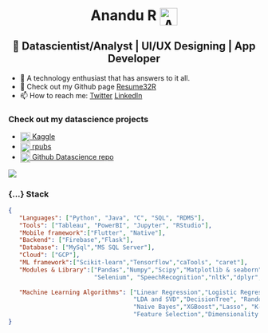 <h1 align="center">Anandu R <img align="center" src="https://d2fltix0v2e0sb.cloudfront.net/dev-badge.svg" alt="Anandu R's DEV Profile" height="35" width="35"></h1> 
<h2 align="center">🤺 Datascientist/Analyst | UI/UX Designing | App Developer</h2> 
<ul>
  <li>👾 A technology enthusiast that has answers to it all.</li>
  <li>🦈 Check out my Github page <a href="https://anandur32.github.io/Resume32R/">Resume32R</a></li>
  <li>📫 How to reach me:  <a href="https://twitter.com/AquaRegis32">Twitter</a> <a href="https://www.linkedin.com/in/anandur32/">LinkedIn</a></li>
</ul>
<h3>Check out my datascience projects</h3>
<ul>
  <li><a href="https://www.kaggle.com/aquaregis32"><img src="https://cdn3.iconfinder.com/data/icons/logos-and-brands-adobe/512/189_Kaggle-512.png" height="20" width="20" align="center"> Kaggle</a></li>
  <li><a href="https://rpubs.com/aquaregis32/"><img src="https://encrypted-tbn0.gstatic.com/images?q=tbn%3AANd9GcSTOj5Z1YZnSJisLbLFCy-RVV_B4fmB1JGvaA&usqp=CAU" height="20" width="20" align="center"> rpubs</a></li>
  <li><a href="https://github.com/AnanduR32/Datascience"><img src="https://www.flaticon.com/svg/static/icons/svg/25/25231.svg" height="20" width="20" align="center"> Github Datascience repo</a></li>
</ul>
<img align="center" src="https://github-readme-stats.vercel.app/api?username=AnanduR32&count_private=true&show_icons=true&bg_color=F7F9F9" />

<h3>{...} Stack</h3>   

```json
{
   "Languages": ["Python", "Java", "C", "SQL", "RDMS"],
   "Tools": ["Tableau", "PowerBI", "Jupyter", "RStudio"],
   "Mobile framework":["Flutter", "Native"],
   "Backend": ["Firebase","Flask"],
   "Database": ["MySql","MS SQL Server"],
   "Cloud": ["GCP"],
   "ML framework":["Scikit-learn","Tensorflow","caTools", "caret"],
   "Modules & Library":["Pandas","Numpy","Scipy","Matplotlib & seaborn","re","Beautifulsoup",
                        "Selenium", "SpeechRecognition","nltk","dplyr", "stringr","etc"],
                          
   "Machine Learning Algorithms": ["Linear Regression","Logistic Regression","KNeighborsRegressor",
                                   "LDA and SVD","DecisionTree", "RandomForest","SVM","KNN",
                                   "Naive Bayes","XGBoost","Lasso", "K-means","Model Validation",
                                   "Feature Selection","Dimensionality Reduction"]
}
```

